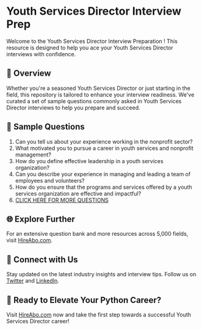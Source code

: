 # Youth Services Director Interview Prep

Welcome to the Youth Services Director Interview Preparation ! This resource is designed to help you ace your Youth Services Director interviews with confidence.

## 🚀 Overview

Whether you're a seasoned Youth Services Director or just starting in the field, this repository is tailored to enhance your interview readiness. We've curated a set of sample questions commonly asked in Youth Services Director interviews to help you prepare and succeed.

## 📝 Sample Questions

1. Can you tell us about your experience working in the nonprofit sector?
2. What motivated you to pursue a career in youth services and nonprofit management?
3. How do you define effective leadership in a youth services organization?
4. Can you describe your experience in managing and leading a team of employees and volunteers?
5. How do you ensure that the programs and services offered by a youth services organization are effective and impactful?
6. [CLICK HERE FOR MORE QUESTIONS](https://hireabo.com/job/13_3_16/Youth%20Services%20Director)

## 🌐 Explore Further

For an extensive question bank and more resources across 5,000 fields, visit [HireAbo.com](https://www.hireabo.com).

## 📱 Connect with Us

Stay updated on the latest industry insights and interview tips. Follow us on [Twitter](https://twitter.com/hireabo) and [LinkedIn](https://www.linkedin.com/in/hire-abo-3609972a8/).

## 🚀 Ready to Elevate Your Python Career?

Visit [HireAbo.com](https://www.hireabo.com) now and take the first step towards a successful Youth Services Director career!